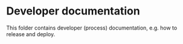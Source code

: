 # Developer documentation

This folder contains developer (process) documentation, e.g. how to release and deploy.
